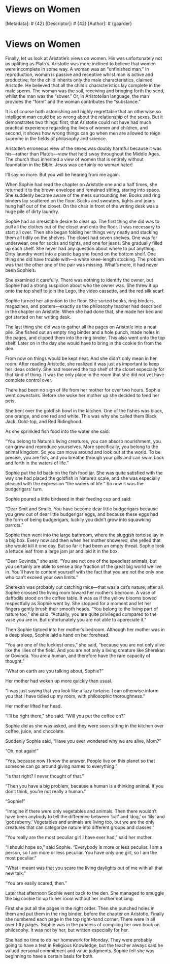 # Views on Women
[Metadata]: # {42}
[Descriptor]: # {42}
[Author]: # {gaarder}
# Views on Women
Finally, let us look at Aristotle’s views on women. His was unfortunately not
as uplifting as Plato’s. Aristotle was more inclined to believe that women were
incomplete in some way. A woman was an “unfinished man.” In reproduction, woman
is passive and receptive whilst man is active and productive; for the child
inherits only the male characteristics, claimed Aristotle. He believed that all
the child’s characteristics lay complete in the male sperm. The woman was the
soil, receiving and bringing forth the seed, whilst the man was the “sower.”
Or, in Aristotelian language, the man provides the “form” and the woman
contributes the “substance.”

It is of course both astonishing and highly regrettable that an otherwise so
intelligent man could be so wrong about the relationship of the sexes. But it
demonstrates two things: first, that Aristotle could not have had much
practical experience regarding the lives of women and children, and second, it
shows how wrong things can go when men are allowed to reign supreme in the
fields of philosophy and science.

Aristotle’s erroneous view of the sexes was doubly harmful because it was
his—rather than Plato’s—view that held sway throughout the Middle Ages. The
church thus inherited a view of women that is entirely without foundation in
the Bible. Jesus was certainly no woman hater!

I’ll say no more. But you will be hearing from me again.

When Sophie had read the chapter on Aristotle one and a half times, she
returned it to the brown envelope and remained sitting, staring into space. She
suddenly became aware of the mess surrounding her. Books and ring binders lay
scattered on the floor. Socks and sweaters, tights and jeans hung half out of
the closet. On the chair in front of the writing desk was a huge pile of dirty
laundry.

Sophie had an irresistible desire to clear up. The first thing she did was to
pull all the clothes out of the closet and onto the floor. It was necessary to
start all over. Then she began folding her things very neatly and stacking them
all tidily on the shelves. The closet had seven shelves. One was for underwear,
one for socks and tights, and one for jeans. She gradually filled up each
shelf. She never had any question about where to put anything. Dirty laundry
went into a plastic bag she found on the bottom shelf. One thing she did have
trouble with—a white knee-length stocking. The problem was that the other one
of the pair was missing. What’s more, it had never been Sophie’s.

She examined it carefully. There was nothing to identify the owner, but Sophie
had a strong suspicion about who the owner was. She threw it up onto the top
shelf to join the Lego, the video cassette, and the red silk scarf.

Sophie turned her attention to the floor. She sorted books, ring binders,
magazines, and posters—exactly as the philosophy teacher had described in the
chapter on Aristotle. When she had done that, she made her bed and got started
on her writing desk.

The last thing she did was to gather all the pages on Aristotle into a neat
pile. She fished out an empty ring binder and a hole punch, made holes in the
pages, and clipped them into the ring binder. This also went onto the top
shelf. Later on in the day she would have to bring in the cookie tin from the
den.

From now on things would be kept neat. And she didn’t only mean in her room.
After reading Aristotle, she realized it was just as important to keep her
ideas orderly. She had reserved the top shelf of the closet especially for that
kind of thing. It was the only place in the room that she did not yet have
complete control over.

There had been no sign of life from her mother for over two hours. Sophie went
downstairs. Before she woke her mother up she decided to feed her pets.

She bent over the goldfish bowl in the kitchen. One of the fishes was black,
one orange, and one red and white. This was why she called them Black Jack,
Gold-top, and Red Ridinghood.

As she sprinkled fish food into the water she said:

“You belong to Nature’s living creatures, you can absorb nourishment, you can
grow and reproduce yourselves. More specifically, you belong to the animal
kingdom. So you can move around and look out at the world. To be precise, you
are fish, and you breathe through your gills and can swim back and forth in the
waters of life.”

Sophie put the lid back on the fish food jar. She was quite satisfied with the
way she had placed the goldfish in Nature’s scale, and she was especially
pleased with the expression “the waters of life.” So now it was the
budgerigars’ turn.

Sophie poured a little birdseed in their feeding cup and said:

“Dear Smit and Smule. You have become dear little budgerigars because you grew
out of dear little budgerigar eggs, and because these eggs had the form of
being budgerigars, luckily you didn’t grow into squawking parrots.”

Sophie then went into the large bathroom, where the sluggish tortoise lay in a
big box. Every now and then when her mother showered, she yelled that she would
kill it one day. But so far it had been an empty threat. Sophie took a lettuce
leaf from a large jam jar and laid it in the box.

“Dear Govinda,” she said. “You are not one of the speediest animals, but you
certainly are able to sense a tiny fraction of the great big world we live in.
You’ll have to content yourself with the fact that you are not the only one who
can’t exceed your own limits.”

Sherekan was probably out catching mice—that was a cat’s nature, after all.
Sophie crossed the living room toward her mother’s bedroom. A vase of daffodils
stood on the coffee table. It was as if the yellow blooms bowed respectfully as
Sophie went by. She stopped for a moment and let her fingers gently brush their
smooth heads. “You belong to the living part of nature too,” she said.
“Actually, you are quite privileged compared to the vase you are in. But
unfortunately you are not able to appreciate it.”

Then Sophie tiptoed into her mother’s bedroom. Although her mother was in a
deep sleep, Sophie laid a hand on her forehead.

“You are one of the luckiest ones,” she said, “because you are not only alive
like the lilies of the field. And you are not only a living creature like
Sherekan or Govinda. You are a human, and therefore have the rare capacity of
thought.”

“What on earth are you talking about, Sophie?”

Her mother had woken up more quickly than usual.

“I was just saying that you look like a lazy tortoise. I can otherwise inform
you that I have tidied up my room, with philosophic thoroughness.”

Her mother lifted her head.

“I’ll be right there,” she said. “Will you put the coffee on?”

Sophie did as she was asked, and they were soon sitting in the kitchen over
coffee, juice, and chocolate.

Suddenly Sophie said, “Have you ever wondered why we are alive, Mom?”

“Oh, not again!”

“Yes, because now I know the answer. People live on this planet so that someone
can go around giving names to everything.”

“Is that right? I never thought of that.”

“Then you have a big problem, because a human is a thinking animal. If you
don’t think, you’re not really a human.”

“Sophie!”

“Imagine if there were only vegetables and animals. Then there wouldn’t have
been anybody to tell the difference between ‘cat’ and ‘dog,’ or ‘lily’ and
‘gooseberry.’ Vegetables and animals are living too, but we are the only
creatures that can categorize nature into different groups and classes.”

“You really are the most peculiar girl I have ever had,” said her mother.

“I should hope so,” said Sophie. “Everybody is more or less peculiar. I am a
person, so I am more or less peculiar. You have only one girl, so I am the most
peculiar.”

“What I meant was that you scare the living daylights out of me with all that
new talk.”

“You are easily scared, then.”

Later that afternoon Sophie went back to the den. She managed to smuggle the
big cookie tin up to her room without her mother noticing.

First she put all the pages in the right order. Then she punched holes in them
and put them in the ring binder, before the chapter on Aristotle. Finally she
numbered each page in the top right-hand corner. There were in all over fifty
pages. Sophie was in the process of compiling her own book on philosophy. It
was not by her, but written especially for her.

She had no time to do her homework for Monday. They were probably going to have
a test in Religious Knowledge, but the teacher always said he valued personal
commitment and value judgments. Sophie felt she was beginning to have a certain
basis for both.

